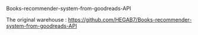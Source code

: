 Books-recommender-system-from-goodreads-API

The original warehouse : https://github.com/HEGAB7/Books-recommender-system-from-goodreads-API
